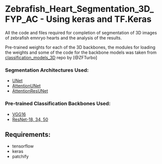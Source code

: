 # Zebrafish_Heart_Segmentation_3D_FYP_AC - Using keras and TF.Keras
 All the code and files required for completion of segmentation of 3D images of zebrafish emnryo hearts and the analysis of the results.

Pre-trained weights for each of the 3D backbones, the modules for loading the weights and some of the code for the backbone models was taken from [classification_models_3D](https://github.com/ZFTurbo/classification_models_3D.git) repo by [@ZFTurbo]

### Segmentation Architectures Used:
- [UNet](https://arxiv.org/abs/1505.04597)
- [AttentionUNet](https://arxiv.org/abs/1804.03999)
- [AttentionResUNet](https://arxiv.org/abs/2011.14302)

### Pre-trained Classification Backbones Used:
- [VGG16](https://arxiv.org/abs/1409.1556)
- [ResNet-18, 34, 50](https://arxiv.org/abs/1512.03385)

## Requirements:
- tensorflow
- keras
- patchify